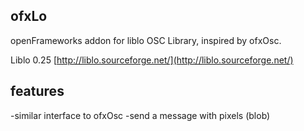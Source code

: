 ## ofxLo ##

openFrameworks addon for liblo OSC Library, inspired by ofxOsc.

Liblo 0.25 [http://liblo.sourceforge.net/](http://liblo.sourceforge.net/)

## features ##

-similar interface to ofxOsc
-send a message with pixels (blob)